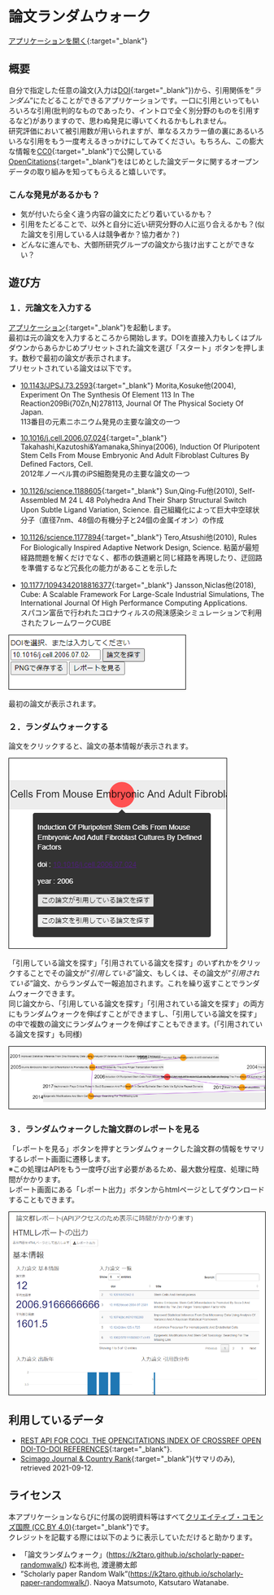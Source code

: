 # 論文ランダムウォーク
[アプリケーションを開く](app/rw.html){:target="_blank"}

## 概要
自分で指定した任意の論文(入力は[DOI](https://ja.wikipedia.org/wiki/%E3%83%87%E3%82%B8%E3%82%BF%E3%83%AB%E3%82%AA%E3%83%96%E3%82%B8%E3%82%A7%E3%82%AF%E3%83%88%E8%AD%98%E5%88%A5%E5%AD%90){:target="_blank"})から、引用関係を”_ランダム_”にたどることができるアプリケーションです。一口に引用といってもいろいろな引用(批判的なものであったり、イントロで全く別分野のものを引用するなど)がありますので、思わぬ発見に導いてくれるかもしれません。  
研究評価において被引用数が用いられますが、単なるスカラー値の裏にあるいろいろな引用をもう一度考えるきっかけにしてみてください。もちろん、この膨大な情報を[CC0](https://creativecommons.org/publicdomain/zero/1.0/deed.ja){:target="_blank"}で公開している[OpenCitations](https://opencitations.net/){:target="_blank"}をはじめとした論文データに関するオープンデータの取り組みを知ってもらえると嬉しいです。
### こんな発見があるかも？  
- 気が付いたら全く違う内容の論文にたどり着いているかも？
- 引用をたどることで、以外と自分に近い研究分野の人に巡り合えるかも？(似た論文を引用している人は競争者か？協力者か？)
- どんなに進んでも、大御所研究グループの論文から抜け出すことができない？

## 遊び方
### １．元論文を入力する
[アプリケーション](app/rw.html){:target="_blank"}を起動します。  
最初は元の論文を入力するところから開始します。DOIを直接入力もしくはプルダウンからあらかじめプリセットされた論文を選び「スタート」ボタンを押します。数秒で最初の論文が表示されます。  
プリセットされている論文は以下です。  
- [10.1143/JPSJ.73.2593](https://doi.org/10.1143/JPSJ.73.2593){:target="_blank"}
Morita,Kosuke他(2004),  Experiment On The Synthesis Of Element 113 In The Reaction209Bi(70Zn,N)278113, Journal Of The Physical Society Of Japan.  
113番目の元素ニホニウム発見の主要な論文の一つ  

- [10.1016/j.cell.2006.07.024](https://doi.org/10.1016/j.cell.2006.07.024){:target="_blank"}
Takahashi,Kazutoshi&Yamanaka,Shinya(2006), Induction Of Pluripotent Stem Cells From Mouse Embryonic And Adult Fibroblast Cultures By Defined Factors, Cell.  
2012年ノーベル賞のiPS細胞発見の主要な論文の一つ  

- [10.1126/science.1188605](https://doi.org/10.1126/science.1188605){:target="_blank"}
Sun,Qing-Fu他(2010), Self-Assembled M 24 L 48 Polyhedra And Their Sharp Structural Switch Upon Subtle Ligand Variation, Science.
自己組織化によって巨大中空球状分子（直径7nm、48個の有機分子と24個の金属イオン）の作成  

- [10.1126/science.1177894](https://doi.org/10.1126/science.1177894){:target="_blank"}
Tero,Atsushi他(2010), Rules For Biologically Inspired Adaptive Network Design, Science.
粘菌が最短経路問題を解くだけでなく、都市の鉄道網と同じ経路を再現したり、迂回路を準備するなど冗長化の能力があることを示した

- [10.1177/1094342018816377](https://doi.org/10.1177/1094342018816377){:target="_blank"}
Jansson,Niclas他(2018), Cube: A Scalable Framework For Large-Scale Industrial Simulations, The International Journal Of High Performance Computing Applications.  
スパコン富岳で行われたコロナウィルスの飛沫感染シミュレーションで利用されたフレームワークCUBE  

<img src="image1.png" style="border: 1px black solid;">

最初の論文が表示されます。  

### ２．ランダムウォークする
論文をクリックすると、論文の基本情報が表示されます。  

<img src="image2.png" style="border: 1px black solid;">

「引用している論文を探す」「引用されている論文を探す」のいずれかをクリックすることでその論文が”_引用している_”論文、もしくは、その論文が”_引用されている_”論文、からランダムで一報追加されます。これを繰り返すことでランダムウォークできます。  
同じ論文から、「引用している論文を探す」「引用されている論文を探す」の両方にもランダムウォークを伸ばすことができますし、「引用している論文を探す」の中で複数の論文にランダムウォークを伸ばすこともできます。(「引用されている論文を探す」も同様)

<img src="image3.png" style="border: 1px black solid;">

### ３．ランダムウォークした論文群のレポートを見る
「レポートを見る」ボタンを押すとランダムウォークした論文群の情報をサマリするレポート画面に遷移します。  
※この処理はAPIをもう一度呼び出す必要があるため、最大数分程度、処理に時間がかかります。  
レポート画面にある「レポート出力」ボタンからhtmlページとしてダウンロードすることもできます。  

<img src="image4.png" style="border: 1px black solid;">

## 利用しているデータ
- [REST API FOR COCI, THE OPENCITATIONS INDEX OF CROSSREF OPEN DOI-TO-DOI REFERENCES](https://opencitations.net/index/coci/api/v1){:target="_blank"}.
- [Scimago Journal & Country Rank](http://www.scimagojr.com/){:target="_blank"}(サマリのみ), retrieved 2021-09-12.

## ライセンス
本アプリケーションならびに付属の説明資料等はすべて[クリエイティブ・コモンズ国際 (CC BY 4.0)](https://creativecommons.org/licenses/by/4.0/deed.ja){:target="_blank"}です。  
クレジットを記載する際には以下のように表示していただけると助かります。
- 「論文ランダムウォーク」(https://k2taro.github.io/scholarly-paper-randomwalk/) 松本尚也, 渡邊勝太郎
- ”Scholarly paper Random Walk”(https://k2taro.github.io/scholarly-paper-randomwalk/). Naoya Matsumoto, Katsutaro Watanabe.
